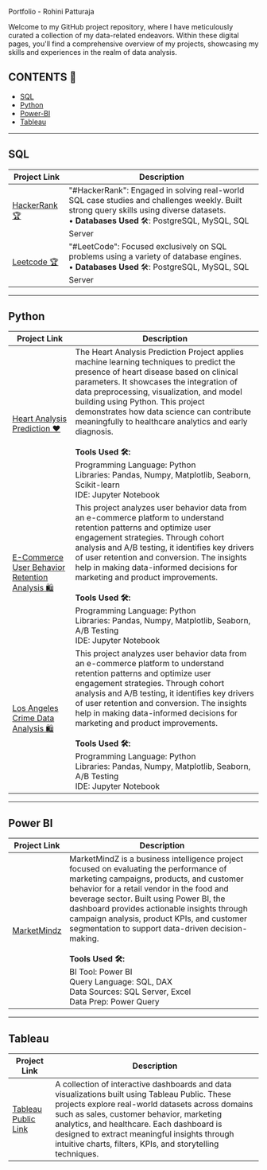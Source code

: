 Portfolio - Rohini Patturaja

Welcome to my GitHub project repository, where I have meticulously curated a collection of my data-related endeavors. Within these digital pages, you'll find a comprehensive overview of my projects, showcasing my skills and experiences in the realm of data analysis.

## CONTENTS 📝

* [SQL](#sql)
* [Python](#python)
* [Power-BI](#power-bi)
* [Tableau](#tableau)

---

## SQL

| Project Link | Description |
|--------------|-------------|
| [HackerRank 🏆](https://www.hackerrank.com/profile/rohinipatturaja1) | "#HackerRank": Engaged in solving real-world SQL case studies and challenges weekly. Built strong query skills using diverse datasets.<br>• **Databases Used** 🛠️: PostgreSQL, MySQL, SQL Server |
| [Leetcode 🏆](https://leetcode.com/u/rohinipatturaja/) | "#LeetCode": Focused exclusively on SQL problems using a variety of database engines.<br>• **Databases Used** 🛠️: PostgreSQL, MySQL, SQL Server |


---


## Python

| Project Link | Description |
|--------------|-------------|
| [Heart Analysis Prediction ❤️](https://github.com/rohini-patturaja/Heart-Analysis-Prediction) | The Heart Analysis Prediction Project applies machine learning techniques to predict the presence of heart disease based on clinical parameters. It showcases the integration of data preprocessing, visualization, and model building using Python. This project demonstrates how data science can contribute meaningfully to healthcare analytics and early diagnosis. <br><br>**Tools Used 🛠️:** <br>Programming Language: Python <br>Libraries: Pandas, Numpy, Matplotlib, Seaborn, Scikit-learn <br>IDE: Jupyter Notebook |
| [E-Commerce User Behavior Retention Analysis 🛍️](https://github.com/rohini-patturaja/E-Commerce-User-Behavior-Retention-Analysis) | This project analyzes user behavior data from an e-commerce platform to understand retention patterns and optimize user engagement strategies. Through cohort analysis and A/B testing, it identifies key drivers of user retention and conversion. The insights help in making data-informed decisions for marketing and product improvements. <br><br>**Tools Used 🛠️:** <br>Programming Language: Python <br>Libraries: Pandas, Numpy, Matplotlib, Seaborn, A/B Testing <br>IDE: Jupyter Notebook |
| [Los Angeles Crime Data Analysis 🛍️](https://github.com/rohini-patturaja/Los-Angeles-Crime-Data-analysis) | This project analyzes user behavior data from an e-commerce platform to understand retention patterns and optimize user engagement strategies. Through cohort analysis and A/B testing, it identifies key drivers of user retention and conversion. The insights help in making data-informed decisions for marketing and product improvements. <br><br>**Tools Used 🛠️:** <br>Programming Language: Python <br>Libraries: Pandas, Numpy, Matplotlib, Seaborn, A/B Testing <br>IDE: Jupyter Notebook |


---

## Power BI

| Project Link | Description |
|--------------|-------------|
| [MarketMindz ](https://github.com/rohini-patturaja/MarketMindz) | MarketMindZ is a business intelligence project focused on evaluating the performance of marketing campaigns, products, and customer behavior for a retail vendor in the food and beverage sector. Built using Power BI, the dashboard provides actionable insights through campaign analysis, product KPIs, and customer segmentation to support data-driven decision-making. <br><br>**Tools Used 🛠️:**<br>BI Tool: Power BI<br>Query Language: SQL, DAX<br>Data Sources: SQL Server, Excel<br>Data Prep: Power Query|


---

## Tableau

| Project Link | Description |
|--------------|-------------|
| [Tableau Public Link](https://public.tableau.com/app/profile/rohini.patturaja/vizzes) | A collection of interactive dashboards and data visualizations built using Tableau Public. These projects explore real-world datasets across domains such as sales, customer behavior, marketing analytics, and healthcare. Each dashboard is designed to extract meaningful insights through intuitive charts, filters, KPIs, and storytelling techniques.|

